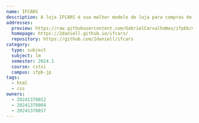 ```yaml
---
name: IFCARS
description: A loja IFCARS é sua melhor modelo de loja para compras de carros luxuosos
addresses:
  preview: https://raw.githubusercontent.com/GabrielCarvalhoWas/ifpbb/master/preview.png
  homepage: https://2daniell.github.io/ifcars/
  repository: https://github.com/2daniell/ifcars
category:
  type: subject
  subject: lm
  semester: 2024.1
  course: cstsi
  campus: ifpb-jp
tags:
  - html
  - css
owners:
  - 20241370012
  - 20241370004
  - 20241370017
---
```

